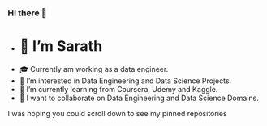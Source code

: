 ### Hi there 👋

-  # 👋 I’m Sarath
- 🎓 Currently am working as a data engineer.
- 👀 I’m interested in Data Engineering and Data Science Projects.
- 🌱 I’m currently learning from Coursera, Udemy and Kaggle.
- 💞️ I want to collaborate on Data Engineering and Data Science Domains.

I was hoping you could scroll down to see my pinned repositories

